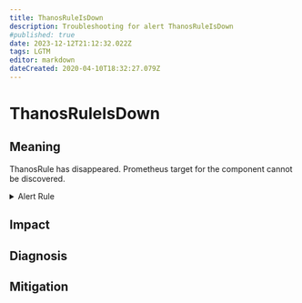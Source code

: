 ```yaml
---
title: ThanosRuleIsDown
description: Troubleshooting for alert ThanosRuleIsDown
#published: true
date: 2023-12-12T21:12:32.022Z
tags: LGTM
editor: markdown
dateCreated: 2020-04-10T18:32:27.079Z
---
```


# ThanosRuleIsDown

## Meaning
[//]: # "Short paragraph that explains what the alert means"
ThanosRule has disappeared. Prometheus target for the component cannot be discovered.

<details>
  <summary>Alert Rule</summary>

  ```yaml
alert: ThanosRuleIsDown
expr: absent(up{job=~".*thanos-rule.*"} == 1)
for: 5m
labels:
    severity: critical
annotations:
    summary: Thanos Rule Is Down (instance {{ $labels.instance }})
    description: |-
        ThanosRule has disappeared. Prometheus target for the component cannot be discovered.
          VALUE = {{ $value }}
          LABELS = {{ $labels }}
    runbook: https://github.com/srerun/prometheus-alerts/content/runbooks/ThanosRuleIsDown

  ```
</details>


## Impact
[//]: # "What could / will happen if the alert is not addressed"



## Diagnosis
[//]: # "Steps to take to identify the cause of the problem"



## Mitigation
[//]: # "The steps necessary to resolve the alert"
